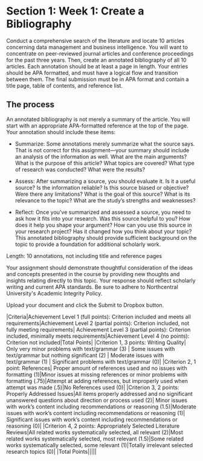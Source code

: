 # Section 1: Week 1: Create a Bibliography

Conduct a comprehensive search of the literature and locate 10 articles concerning data management and business intelligence. You will want to concentrate on peer-reviewed journal articles and conference proceedings for the past three years. Then, create an annotated bibliography of all 10 articles. Each annotation should be at least a page in length. Your entries should be APA formatted, and must have a logical flow and transition between them. The final submission must be in APA format and contain a title page, table of contents, and reference list.

## The process

An annotated bibliography is not merely a summary of the article.
You will start with an appropriate APA-formatted reference at the top of the page.
Your annotation should include these items:

* Summarize: Some annotations merely summarize what the source says. That is not correct for this assignment—your summary should include an analysis of the information as well. What are the main arguments? What is the purpose of this article? What topics are covered? What type of research was conducted? What were the results?

* Assess: After summarizing a source, you should evaluate it. Is it a useful source? Is the information reliable? Is this source biased or objective? Were there any limitations? What is the goal of this source? What is its relevance to the topic? What are the study’s strengths and weaknesses?

* Reflect: Once you've summarized and assessed a source, you need to ask how it fits into your research. Was this source helpful to you? How does it help you shape your argument? How can you use this source in your research project? Has it changed how you think about your topic?
This annotated bibliography should provide sufficient background on the topic to provide a foundation for additional scholarly work.

Length: 10 annotations, not including title and reference pages

Your assignment should demonstrate thoughtful consideration of the ideas and concepts presented in the course by providing new thoughts and insights relating directly to this topic. Your response should reflect scholarly writing and current APA standards. Be sure to adhere to Northcentral University's Academic Integrity Policy.

Upload your document and click the Submit to Dropbox button.

|Criteria|Achievement Level 1 (full points): Criterion included and meets all requirements|Achievement Level 2 (partial points): Criterion included, not fully meeting requirements| Achievement Level 3 (partial points): Criterion included, minimally meets requirements|Achievement Level 4 (no points): Criterion not included|Total Points|
|Criterion 1, 3 points: Writing Quality| Only very minor problems with text/grammar (3) | Some issues with text/grammar but nothing significant (2) | Moderate issues with text/grammar (1) | Significant problems with text/grammar (0)|
|Criterion 2, 1 point: References| Proper amount of references used and no issues with formatting (1)|Minor issues at missing references or minor problems with formatting (.75)|Attempt at adding references, but improperly used when attempt was made (.5)|No References used (0)|
|Criterion 3, 2 points: Properly Addressed Issues|All items properly addressed and no significant unanswered questions about direction or process used (2)| Minor issues with work’s content including recommendations or reasoning (1.5)|Moderate issues with work’s content including recommendations or reasoning (1)| Significant issues with work’s content including recommendations or reasoning (0)|
|Criterion 4, 2 points: Appropriately Selected Literature Reviews|All related works systematically selected, all relevant (2)|Most related works systematically selected, most relevant (1.5)|Some related works systematically selected, some relevant (1)|Totally irrelevant selected research topics (0)|
|Total Points|||||
